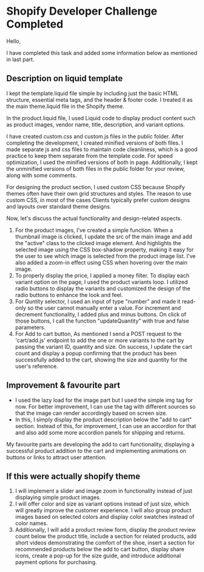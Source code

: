 # Shopify Developer Challenge Completed

Hello,

I have completed this task and added some information below as mentioned in last part.

## Description on liquid template

I kept the template.liquid file simple by including just the basic HTML structure, essential meta tags, and the header & footer code. I treated it as the main theme.liquid file in the Shopify theme. 

In the product.liquid file, I used Liquid code to display product content such as product images, vendor name, title, description, and variant options.

I have created custom.css and custom.js files in the public folder. After completing the development, I created minified versions of both files. I made separate js and css files to maintain code cleanliness, which is a good practice to keep them separate from the template code. For speed optimization, I used the minified versions of both in page. Additionally, I kept the unminified versions of both files in the public folder for your review, along with some comments.

For designing the product section, I used custom CSS because Shopify themes often have their own grid structures and styles. The reason to use custom CSS, in most of the cases Clients typically prefer custom designs and layouts over standard theme designs.

Now, let's discuss the actual functionality and design-related aspects.

1. For the product images, I've created a simple function. When a thumbnail image is clicked, I update the src of the main image and add the "active" class to the clicked image element. And highlights the selected image using the CSS box-shadow property, making it easy for the user to see which image is selected from the product image list. I've also added a zoom-in effect using CSS when hovering over the main image.
2. To properly display the price, I applied a money filter. To display each variant option on the page, I used the product variants loop. I utilized radio buttons to display the variants and customized the design of the radio buttons to enhance the look and feel.
3. For Quntity selector, I used an input of type "number" and made it read-only so the user cannot manually enter a value. For increment and decrement functionality, I added plus and minus buttons. On click of those buttons, I call the function "updateQuantity" with true and false parameters.
4. For Add to cart button, As mentioned I send a POST request to the 'cart/add.js' endpoint to add the one or more variants to the cart by passing the variant ID, quantity and size. On success, I update the cart count and display a popup confirming that the product has been successfully added to the cart, showing the size and quantity for the user's reference.


## Improvement & favourite part

* I used the lazy load for the image part but I used the simple img tag for now. For better improvement, I can use the <picture> tag with different sources so that the image can render accordingly based on screen size.
* In this, I simply display the product description below the "add to cart" section. Instead of this, for improvement, I can use an accordion for that and also add some more accordion panels for shipping and returns.

My favourite parts are developing the add to cart functionality, displaying a successful product addition to the cart and implementing animations on buttons or links to attract user attention.


## If this were actually shopify theme

1. I will implement a slider and image zoom in functionality instead of just displaying simple product images.
2. I will offer color and size as variant options instead of just size, which will greatly improve the customer experience. I will also group product images based on selected colors and display color swatches instead of color names.
3. Additionally, I will add a product review form, display the product review count below the product title, include a section for related products, add short videos demonstrating the comfort of the shoe, insert a section for recommended products below the add to cart button, display share icons, create a pop-up for the size guide, and introduce additional payment options for purchasing.
